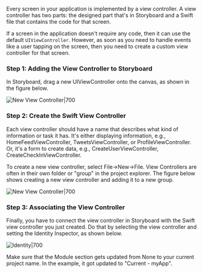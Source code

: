 Every screen in your application is implemented by a view controller. A view controller has two parts: the designed part that's in Storyboard and a Swift file that contains the code for that screen.

If a screen in the application doesn't require any code, then it can use the default `UIViewController`. However, as soon as you need to handle events like a user tapping on the screen, then you need to create a custom view controller for that screen.

### Step 1: Adding the View Controller to Storyboard

In Storyboard, drag a new UIViewController onto the canvas, as shown in the figure below.

![New View Controller|700](http://i.imgur.com/oYg1Upk.gif)

### Step 2: Create the Swift View Controller

Each view controller should have a name that describes what kind of information or task it has. It's either displaying information, e.g., HomeFeedViewController, TweetsViewController, or ProfileViewController. Or, it's a form to create data, e.g., CreateUserViewController, CreateCheckInViewController.

To create a new view controller, select File->New->File. View Controllers are often in their own folder or "group" in the project explorer. The figure below shows creating a new view controller and adding it to a new group.

![New View Controller|700](http://i.imgur.com/X2ZjXya.gif)

### Step 3: Associating the View Controller

Finally, you have to connect the view controller in Storyboard with the Swift view controller you just created. Do that by selecting the view controller and setting the Identity Inspector, as shown below.

![Identity|700](http://i.imgur.com/FjGouJ9.gif)

Make sure that the Module section gets updated from None to your current project name.  In the example, it got updated to "Current - myApp".